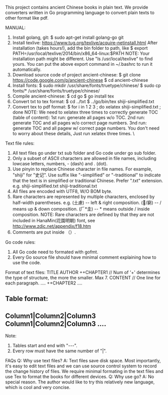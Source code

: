 This project contains ancient Chinese books in plain text. We provide converters written in Go programming language to convert plain texts to other format like pdf.


MANUAL: 
1. Install golang, git: 
  $ sudo apt-get install golang-go git 
2. Install texlive: https://www.tug.org/texlive/acquire-netinstall.html 
  After installation (takes hours!), add the bin folder to path, like 
  $ export PATH=/usr/local/texlive/2014/bin/x86_64-linux:$PATH 
  NOTE: Your installation path might be different. Use "ls /usr/local/texlive" to find yours. You can put the above export command in ~/.bashrc to run it automatically. 
3. Download source code of project ancient-chinese: 
  $ git clone https://code.google.com/p/ancient-chinese 
  $ cd ancient-chinese 
4. Install fonts: 
  $ sudo mkdir /usr/share/fonts/truetype/chinese/ 
  $ sudo cp fonts/* /usr/share/fonts/truetype/chinese/ 
5. Compile ancient-chinese: 
  $ cd go 
  $ go install tex 
6. Convert txt to tex format: 
  $ cd ../txt 
  $ ../go/bin/tex shiji-simplified.txt 
7. Convert tex to pdf format: 
  $ for i in 1 2 3 ; do xelatex shiji-simplified.txt ; done 
  NOTE: We need to xelatex three times to correctly generate TOC (table of content): 
  1st run: generate all pages w/o TOC. 
  2nd run: generate TOC and all pages w/o correct page numbers. 
  3nd run: generate TOC and all pagew w/ correct page numbers. 
  You don't need to worry about these details, Just run xelatex three times. \


Text file rules: 
1. All text files go under txt sub folder and Go code under go sub folder. 
2. Only a subset of ASCII characters are allowed in file names, including lowcase letters, numbers, - (dash) and . (dot). 
3. Use pinyin to replace Chinese character in file names. For example, "shiji" for "史记". Use suffix like "-simplified" or "-traditional" to indicate that the text is in simplified or traditional Chinese.  Prefer ".txt" extension. 
  e.g.  shiji-simplified.txt shiji-traditional.txt
4. All files are encoded with UTF8, W/O BOM byte. 
5. Rare characters are represented by multiple characters, enclosed by half-width parentheses. 
   e.g. 
     (土慮)   -- left & right composition. 
     (/窮)   -- / means up & down composition. 
     (𠂆*圭)  -- * means outside / inside composition. 
   NOTE: Rare characters are defined by that they are not included in 
   HanaMin(花園明朝) font, see http://www.zdic.net/appendix/f18.htm 
6. Comments are put inside （）. 

Go code rules: 
1. All Go code need to formated with gofmt. 
2. Every Go source file should have minimal comment explaining how to use the code. 


Format of text files: 
TITLE 
AUTHOR 
++CHAPTER1       // Num of '+' determines the type of structure, the more the smaller. Max 7. 
CONTENT          // One line for each paragraph. 
.... 
++CHAPTER2 
....

Table format: 
--- 
Column1|Column2|Column3 
Column1|Column2|Column3 
.... 
--- 
Note: 
1. Tables start and end with "---". 
2. Every row must have the same number of "|". 


FAQs 
Q: Why use text files? 
A: Text files save disk space. Most importantly, it's easy to edit text files and we can use source control system to record the change history of files. We require minimal formating in the text files and use Tex to format the books for different devices. 
Q: Why use go? 
A: No special reason. The author would like to try this relatively new language, which is cool and very concise. 
